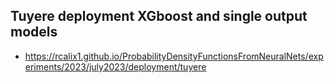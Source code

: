 ## Tuyere deployment XGboost and single output models

* https://rcalix1.github.io/ProbabilityDensityFunctionsFromNeuralNets/experiments/2023/july2023/deployment/tuyere

